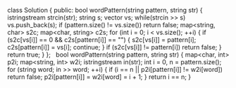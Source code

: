 class Solution {
public:
bool wordPattern(string pattern, string str) {
istringstream strcin(str);
string s;
vector<string> vs;
while(strcin >> s) vs.push_back(s);
if (pattern.size() != vs.size()) return false;
map<string, char> s2c;
map<char, string> c2s;
for (int i = 0; i < vs.size(); ++i) {
if (s2c[vs[i]] == 0 && c2s[pattern[i]] == "") {
s2c[vs[i]] = pattern[i];
c2s[pattern[i]] = vs[i];
continue;
}
if (s2c[vs[i]] != pattern[i]) return false;
}
return true;
}
};
​
​
bool wordPattern(string pattern, string str) {
map<char, int> p2i;
map<string, int> w2i;
istringstream in(str);
int i = 0, n = pattern.size();
for (string word; in >> word; ++i) {
if (i == n || p2i[pattern[i]] != w2i[word])
return false;
p2i[pattern[i]] = w2i[word] = i + 1;
}
return i == n;
}